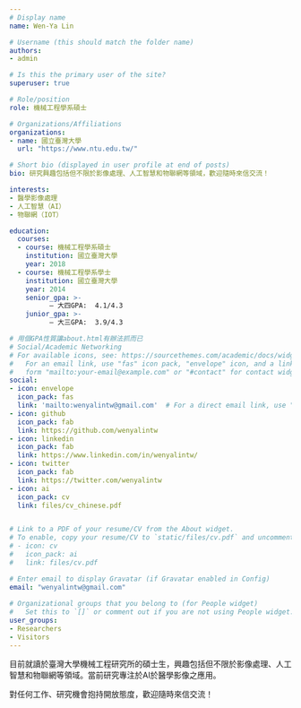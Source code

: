```yaml
---
# Display name
name: Wen-Ya Lin

# Username (this should match the folder name)
authors:
- admin

# Is this the primary user of the site?
superuser: true

# Role/position
role: 機械工程學系碩士

# Organizations/Affiliations
organizations:
- name: 國立臺灣大學
  url: "https://www.ntu.edu.tw/"

# Short bio (displayed in user profile at end of posts)
bio: 研究興趣包括但不限於影像處理、人工智慧和物聯網等領域，歡迎隨時來信交流！

interests:
- 醫學影像處理
- 人工智慧（AI）
- 物聯網（IOT）

education:
  courses:
  - course: 機械工程學系碩士
    institution: 國立臺灣大學
    year: 2018
  - course: 機械工程學系學士
    institution: 國立臺灣大學
    year: 2014
    senior_gpa: >-
          – 大四GPA:  4.1/4.3
    junior_gpa: >-
          – 大三GPA:  3.9/4.3

# 用個GPA性質讓about.html有辦法抓而已
# Social/Academic Networking
# For available icons, see: https://sourcethemes.com/academic/docs/widgets/#icons
#   For an email link, use "fas" icon pack, "envelope" icon, and a link in the
#   form "mailto:your-email@example.com" or "#contact" for contact widget.
social:
- icon: envelope
  icon_pack: fas
  link: 'mailto:wenyalintw@gmail.com'  # For a direct email link, use "mailto:test@example.org".
- icon: github
  icon_pack: fab
  link: https://github.com/wenyalintw
- icon: linkedin
  icon_pack: fab
  link: https://www.linkedin.com/in/wenyalintw/
- icon: twitter
  icon_pack: fab
  link: https://twitter.com/wenyalintw
- icon: ai
  icon_pack: cv
  link: files/cv_chinese.pdf


# Link to a PDF of your resume/CV from the About widget.
# To enable, copy your resume/CV to `static/files/cv.pdf` and uncomment the lines below.  
# - icon: cv
#   icon_pack: ai
#   link: files/cv.pdf

# Enter email to display Gravatar (if Gravatar enabled in Config)
email: "wenyalintw@gmail.com"
  
# Organizational groups that you belong to (for People widget)
#   Set this to `[]` or comment out if you are not using People widget.  
user_groups:
- Researchers
- Visitors
---
```


目前就讀於臺灣大學機械工程研究所的碩士生，興趣包括但不限於影像處理、人工智慧和物聯網等領域。當前研究專注於AI於醫學影像之應用。

對任何工作、研究機會抱持開放態度，歡迎隨時來信交流！